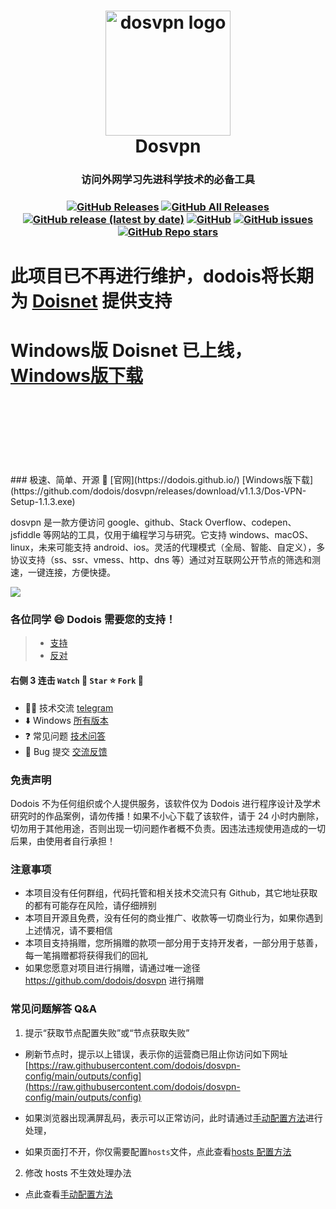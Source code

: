 <h1 align="center">
  <a href="https://github.com/dodois/dosvpn"><img src="https://user-images.githubusercontent.com/73285310/97069620-0edd5a80-1604-11eb-965f-79582462d6e5.png" alt="dosvpn logo" width="200"></a>
  <br>
  Dosvpn 
  <h3 align="center">访问外网学习先进科学技术的必备工具</h3>
  <h3 align="center">

[![GitHub Releases](https://img.shields.io/github/downloads/dodois/dosvpn/latest/total)](https://github.com/dodois/dosvpn/releases)
[![GitHub All Releases](https://img.shields.io/github/downloads/dodois/dosvpn/total)](https://github.com/dodois/dosvpn/releases)
[![GitHub release (latest by date)](https://img.shields.io/github/v/release/dodois/dosvpn)](https://github.com/dodois/dosvpn/releases)
[![GitHub](https://img.shields.io/github/license/dodois/dosvpn)](https://github.com/dodois/dosvpn)
[![GitHub issues](https://img.shields.io/github/issues/dodois/dosvpn)](https://github.com/dodois/dosvpn/issues)
[![GitHub Repo stars](https://img.shields.io/github/stars/dodois/dosvpn?style=social)](https://github.com/dodois/dosvpn)

  </h3>

</h1>

# 此项目已不再进行维护，dodois将长期为 [Doisnet](https://github.com/dodois/Doisnet) 提供支持
# Windows版 Doisnet 已上线，[Windows版下载](https://github.com/dodois/Doisnet/releases/download/v0.0.1/doisnet-0.0.1.Setup.exe)
<br/>
<br/>
<br/>
<br/>
<br/>
<br/>
<br/>
### 极速、简单、开源 🚀 [官网](https://dodois.github.io/) [Windows版下载](https://github.com/dodois/dosvpn/releases/download/v1.1.3/Dos-VPN-Setup-1.1.3.exe)

dosvpn 是一款方便访问 google、github、Stack Overflow、codepen、jsfiddle 等网站的工具，仅用于编程学习与研究。它支持 windows、macOS、linux，未来可能支持 android、ios。灵活的代理模式（全局、智能、自定义），多协议支持（ss、ssr、vmess、http、dns 等）通过对互联网公开节点的筛选和测速，一键连接，方便快捷。

![](https://user-images.githubusercontent.com/73285310/97081474-3dbff480-1635-11eb-867c-c89a49c30fdc.gif)

### 各位同学 😄 Dodois 需要您的支持！

> - [支持](https://github.com/dodois/dosvpn/issues/9)
> - [反对](https://github.com/dodois/dosvpn/issues/10)

#### 右侧 3 连击 ```Watch``` 👀 ```Star``` ⭐ ```Fork``` 🍴

- 🏳️‍🌈 技术交流 [telegram](https://t.me/joinchat/Syp6BRjSjR1cwcCfsEHmlQ)
- ⬇️ Windows [所有版本](https://github.com/dodois/dosvpn/releases)
- ❓ 常见问题 [技术问答](https://github.com/dodois/dosvpn/issues)
- 🐛 Bug 提交 [交流反馈](https://github.com/dodois/dosvpn/issues)

### 免责声明

Dodois 不为任何组织或个人提供服务，该软件仅为 Dodois 进行程序设计及学术研究时的作品案例，请勿传播！如果不小心下载了该软件，请于 24 小时内删除，切勿用于其他用途，否则出现一切问题作者概不负责。因违法违规使用造成的一切后果，由使用者自行承担！

### 注意事项

- 本项目没有任何群组，代码托管和相关技术交流只有 Github，其它地址获取的都有可能存在风险，请仔细辨别
- 本项目开源且免费，没有任何的商业推广、收款等一切商业行为，如果你遇到上述情况，请不要相信
- 本项目支持捐赠，您所捐赠的款项一部分用于支持开发者，一部分用于慈善，每一笔捐赠都将获得我们的回礼
- 如果您愿意对项目进行捐赠，请通过唯一途径 https://github.com/dodois/dosvpn 进行捐赠

### 常见问题解答 Q&A

1. 提示“获取节点配置失败”或“节点获取失败”

  - 刷新节点时，提示以上错误，表示你的运营商已阻止你访问如下网址[https://raw.githubusercontent.com/dodois/dosvpn-config/main/outputs/config](https://raw.githubusercontent.com/dodois/dosvpn-config/main/outputs/config)
  
  - 如果浏览器出现满屏乱码，表示可以正常访问，此时请通过[手动配置方法](https://github.com/dodois/dosvpn/blob/main/manual.md)进行处理，
  - 如果页面打不开，你仅需要配置```hosts```文件，点此查看[hosts 配置方法](https://github.com/dodois/dosvpn/blob/main/hosts.md)

2. 修改 hosts 不生效处理办法
  - 点此查看[手动配置方法](https://github.com/dodois/dosvpn/blob/main/manual.md)

